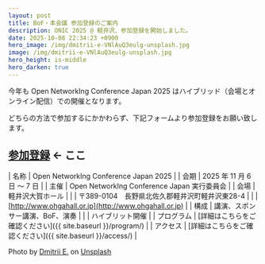 ```yaml
---
layout: post
title: BoF・本会議 参加登録のご案内
description: ONIC 2025 @ 軽井沢、参加登録を開始しました。
date: 2025-10-08 22:34:23 +0900
hero_image: /img/dmitrii-e-VNlAuQ3eulg-unsplash.jpg
image: /img/dmitrii-e-VNlAuQ3eulg-unsplash.jpg
hero_height: is-middle
hero_darken: true
---
```


今年も Open NetworkIng Conference Japan 2025 はハイブリッド（会場とオンライン配信）での開催となります。

どちらの方法で参加するにかかわらず、下記フォームより参加登録をお願い致します。

## [参加登録](https://forms.gle/Q2XnCL5wXnJMc54Y8) <- ここ

| 名称       | Open NetworkIng Conference Japan 2025 |
| 会期       | 2025 年 11 月 6 日 〜 7 日 |
| 主催       | Open NetworkIng Conference Japan 実行委員会 |
| 会場       | 軽井沢大賀ホール |
|            | 〒389-0104　長野県北佐久郡軽井沢町軽井沢東28-4 |
|            | [http://www.ohgahall.or.jp](http://www.ohgahall.or.jp) |
| 構成       | 講演、スポンサー講演、BoF、演奏 |
|            | ハイブリット開催 |
| プログラム | [詳細はこちらをご確認ください]({{ site.baseurl }}/program/) |
| アクセス   | [詳細はこちらをご確認ください]({{ site.baseurl }}/access/) | 

Photo by <a href="https://unsplash.com/@dmitriielj?utm_content=creditCopyText&utm_medium=referral&utm_source=unsplash">Dmitrii E.</a> on <a href="https://unsplash.com/photos/a-neon-sign-that-says-open-in-a-store-VNlAuQ3eulg?utm_content=creditCopyText&utm_medium=referral&utm_source=unsplash">Unsplash</a>
      
